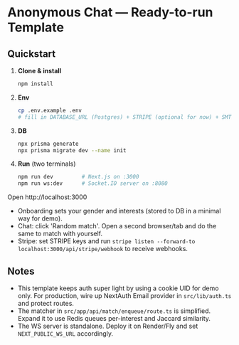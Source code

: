 
# Anonymous Chat — Ready-to-run Template

## Quickstart
1. **Clone & install**
   ```bash
   npm install
   ```
2. **Env**
   ```bash
   cp .env.example .env
   # fill in DATABASE_URL (Postgres) + STRIPE (optional for now) + SMTP if using email login
   ```
3. **DB**
   ```bash
   npx prisma generate
   npx prisma migrate dev --name init
   ```
4. **Run** (two terminals)
   ```bash
   npm run dev         # Next.js on :3000
   npm run ws:dev      # Socket.IO server on :8080
   ```

Open http://localhost:3000

- Onboarding sets your gender and interests (stored to DB in a minimal way for demo).
- Chat: click 'Random match'. Open a second browser/tab and do the same to match with yourself.
- Stripe: set STRIPE keys and run `stripe listen --forward-to localhost:3000/api/stripe/webhook` to receive webhooks.

## Notes
- This template keeps auth super light by using a cookie UID for demo only. For production, wire up NextAuth Email provider in `src/lib/auth.ts` and protect routes.
- The matcher in `src/app/api/match/enqueue/route.ts` is simplified. Expand it to use Redis queues per-interest and Jaccard similarity.
- The WS server is standalone. Deploy it on Render/Fly and set `NEXT_PUBLIC_WS_URL` accordingly.
